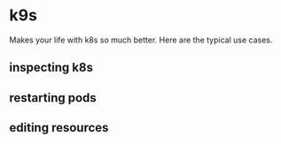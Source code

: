 # k9s

Makes your life with k8s so much better. Here are the typical use cases.

## inspecting k8s

## restarting pods

## editing resources

